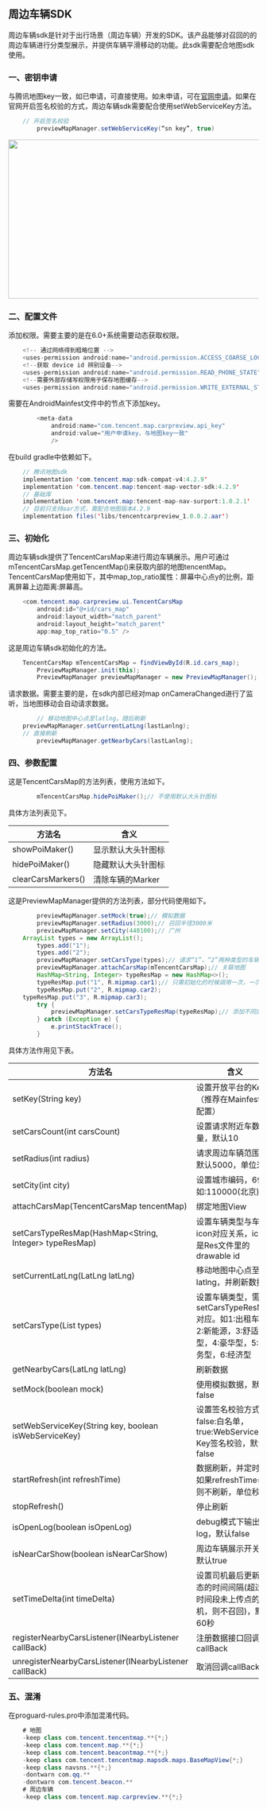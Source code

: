 ## 周边车辆SDK

周边车辆sdk是针对于出行场景（周边车辆）开发的SDK。该产品能够对召回的的周边车辆进行分类型展示，并提供车辆平滑移动的功能。此sdk需要配合地图sdk使用。

### 一、密钥申请

与腾讯地图key一致，如已申请，可直接使用。如未申请，可在[官网申请](https://lbs.qq.com/android_v1/guide-project-setup.html)。如果在官网开启签名校验的方式，周边车辆sdk需要配合使用setWebServiceKey方法。

```java
	// 开启签名校验
        previewMapManager.setWebServiceKey(“sn key”, true)
```

<p align="left">
  <img width="550" height="320" src="https://github.com/tentcentmap-mobility/mapmobilitydemo-passenger-Android/blob/master/app/src/main/assets/img/wb_api.png">
</p>

### 二、配置文件

添加权限。需要主要的是在6.0+系统需要动态获取权限。

```java
    <!-- 通过网络得到粗略位置 -->
    <uses-permission android:name="android.permission.ACCESS_COARSE_LOCATION" />
    <!--获取 device id 辨别设备-->
    <uses-permission android:name="android.permission.READ_PHONE_STATE" />
    <!--需要外部存储写权限用于保存地图缓存-->
    <uses-permission android:name="android.permission.WRITE_EXTERNAL_STORAGE" />
```

需要在AndroidMainfest文件中的<application/>节点下添加key。

```java
        <meta-data
            android:name="com.tencent.map.carpreview.api_key"
            android:value="用户申请key，与地图key一致"
            />
```

在build gradle中依赖如下。

```java
    // 腾讯地图sdk
    implementation 'com.tencent.map:sdk-compat-v4:4.2.9'
    implementation 'com.tencent.map:tencent-map-vector-sdk:4.2.9'
    // 基础库
    implementation 'com.tencent.map:tencent-map-nav-surport:1.0.2.1'
    // 目前只支持aar方式，需配合地图版本4.2.9          
    implementation files('libs/tencentcarpreview_1.0.0.2.aar')
```

### 三、初始化

周边车辆sdk提供了TencentCarsMap来进行周边车辆展示。用户可通过mTencentCarsMap.getTencentMap()来获取内部的地图tencentMap。TencentCarsMap使用如下，其中map_top_ratio属性：屏幕中心点y的比例，距离屏幕上边距离:屏幕高。

```java
    <com.tencent.map.carpreview.ui.TencentCarsMap
        android:id="@+id/cars_map"
        android:layout_width="match_parent"
        android:layout_height="match_parent"
        app:map_top_ratio="0.5" />
```

这是周边车辆sdk初始化的方法。

```java
	TencentCarsMap mTencentCarsMap = findViewById(R.id.cars_map);
        PreviewMapManager.init(this);
        PreviewMapManager previewMapManager = new PreviewMapManager();
```

请求数据。需要主要的是，在sdk内部已经对map onCameraChanged进行了监听，当地图移动会自动请求数据。

```java
        // 移动地图中心点至latlng，随后刷新
	previewMapManager.setCurrentLatLng(lastLanlng);
	// 直接刷新
        previewMapManager.getNearbyCars(lastLanlng);
```

### 四、参数配置

这是TencentCarsMap的方法列表，使用方法如下。

```java
        mTencentCarsMap.hidePoiMaker();// 不使用默认大头针图标
```

具体方法列表见下。

|   方法名   |   含义   |
| ---- | ---- |
|   showPoiMaker()   |   显示默认大头针图标   |
|   hidePoiMaker()  |   隐藏默认大头针图标   |
|   clearCarsMarkers()  |   清除车辆的Marker   |

这是PreviewMapManager提供的方法列表，部分代码使用如下。

```java
        previewMapManager.setMock(true);// 模拟数据
        previewMapManager.setRadius(3000);// 召回半径3000米
        previewMapManager.setCity(440100);// 广州
	ArrayList types = new ArrayList();
        types.add("1");
        types.add("2");
        previewMapManager.setCarsType(types);// 请求“1”，“2”两种类型的车辆数据
        previewMapManager.attachCarsMap(mTencentCarsMap);// 关联地图
        HashMap<String, Integer> typeResMap = new HashMap<>();
        typeResMap.put("1", R.mipmap.car1);// 只需初始化的时候调用一次，一次需设置全部图片资源
        typeResMap.put("2", R.mipmap.car2);
	typeResMap.put("3", R.mipmap.car3);
        try {
            previewMapManager.setCarsTypeResMap(typeResMap);// 添加不同类型对应的图片资源
        } catch (Exception e) {
            e.printStackTrace();
        }
```

具体方法作用见下表。

|   方法名   |   含义   |
| ---- | ---- |
|   setKey(String key)   |   设置开放平台的Key（推荐在Mainfest中配置）   |
|   setCarsCount(int carsCount)   |   设置请求附近车数量，默认10   |
|   setRadius(int radius)    |   请求周边车辆范围，默认5000，单位米   |
|   setCity(int city)   |   设置城市编码，6位，如:110000(北京)   |
|   attachCarsMap(TencentCarsMap tencentMap)  |    绑定地图View   |
|   setCarsTypeResMap(HashMap<String, Integer> typeResMap)   |   设置车辆类型与车辆icon对应关系，icon是Res文件里的drawable id   |
|   setCurrentLatLng(LatLng latLng)   |   移动地图中心点至latlng，并刷新数据   |
|   setCarsType(List<String> types)   |   设置车辆类型，需与setCarsTypeResMap对应。如1:出租车，2:新能源，3:舒适型，4:豪华型，5:商务型，6:经济型   |
|   getNearbyCars(LatLng latLng)   |   刷新数据   |
|   setMock(boolean mock)   |   使用模拟数据，默认false   |
|   setWebServiceKey(String key, boolean isWebServiceKey)   |   设置签名校验方式，false:白名单，true:WebServiceAPI Key签名校验，默认false   |
|   startRefresh(int refreshTime)   |   数据刷新，并定时。如果refreshTime==0则不刷新，单位秒   |
|   stopRefresh()   |   停止刷新   |
|   isOpenLog(boolean isOpenLog)   |   debug模式下输出log，默认false   |
|   isNearCarShow(boolean isNearCarShow)   |   周边车辆展示开关，默认true   |
|   setTimeDelta(int timeDelta)   |   设置司机最后更新状态的时间间隔(超过此时间段未上传点的司机，则不召回)，默认60秒   |
|   registerNearbyCarsListener(INearbyListener callBack)   |   注册数据接口回调callBack   |
|   unregisterNearbyCarsListener(INearbyListener callBack)   |   取消回调callBack   |

### 五、混淆

在proguard-rules.pro中添加混淆代码。

```java
    # 地图
    -keep class com.tencent.tencentmap.**{*;}
    -keep class com.tencent.map.**{*;}
    -keep class com.tencent.beacontmap.**{*;}
    -keep class com.tencent.tencentmap.mapsdk.maps.BaseMapView{*;}
    -keep class navsns.**{*;}
    -dontwarn com.qq.**
    -dontwarn com.tencent.beacon.**
    # 周边车辆
    -keep class com.tencent.map.carpreview.**{*;}
```

